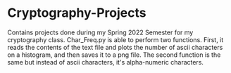 # Cryptography-Projects
Contains projects done during my Spring 2022 Semester for my cryptography class.
Char_Freq.py is able to perform two functions. First, it reads the contents of the text file and plots
the number of ascii characters on a histogram, and then saves it to a png file. The second function is the 
same but instead of ascii characters, it's alpha-numeric characters.
